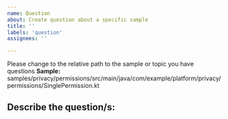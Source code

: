 ```yaml
---
name: Question
about: Create question about a specific sample
title: ''
labels: 'question'
assignees: ''

---
```


Please change to the relative path to the sample or topic you have questions
**Sample:** samples/privacy/permissions/src/main/java/com/example/platform/privacy/permissions/SinglePermission.kt

## Describe the question/s:

